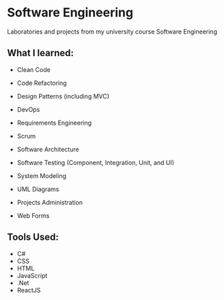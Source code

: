 # Software Engineering
Laboratories and projects from my university course Software Engineering

## What I learned:
- Clean Code
- Code Refactoring
- Design Patterns (including MVC)
- DevOps
- Requirements Engineering
- Scrum
- Software Architecture
- Software Testing (Component, Integration, Unit, and UI)
- System Modeling
- UML Diagrams

- Projects Administration
- Web Forms

## Tools Used:
- C#
- CSS
- HTML
- JavaScript
- .Net
- ReactJS
